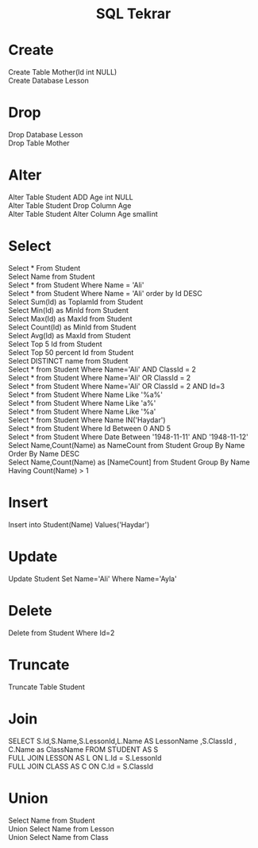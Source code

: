 <h1 align="center">SQL Tekrar</h1>

# Create
<div>Create Table Mother(Id int NULL)</div>
<div>Create Database Lesson</div>

# Drop
<div>Drop Database Lesson</div>
<div>Drop Table Mother</div>

# Alter
<div>Alter Table Student ADD Age int NULL</div>
<div>Alter Table Student Drop Column Age</div>
<div>Alter Table Student Alter Column Age smallint</div>

# Select
<div>Select * From Student</div>
<div>Select Name from Student</div>
<div>Select * from Student Where Name = 'Ali'</div>
<div>Select * from Student Where Name = 'Ali' order by Id DESC</div>
<div>Select Sum(Id) as ToplamId from Student</div>
<div>Select Min(Id) as MinId from Student</div>
<div>Select Max(Id) as MaxId from Student</div>
<div>Select Count(Id) as MinId from Student</div>
<div>Select Avg(Id) as MaxId from Student</div>
<div>Select Top 5 Id from Student</div>
<div>Select Top 50 percent Id from Student</div>
<div>Select DISTINCT name from Student</div>
<div>Select * from Student Where Name='Ali' AND ClassId = 2</div>
<div>Select * from Student Where Name='Ali' OR ClassId = 2</div>
<div>Select * from Student Where Name='Ali' OR ClassId = 2 AND Id=3</div>
<div>Select * from Student Where Name Like '%a%'</div>
<div>Select * from Student Where Name Like 'a%'</div>
<div>Select * from Student Where Name Like '%a'</div>
<div>Select * from Student Where Name IN('Haydar')</div>
<div>Select * from Student Where Id Between 0 AND 5</div>
<div>Select * from Student Where Date Between '1948-11-11' AND '1948-11-12'</div>
<div>Select Name,Count(Name) as NameCount from Student Group By Name Order By Name DESC</div>
<div>Select Name,Count(Name) as [NameCount] from Student Group By Name Having Count(Name) > 1</div>

# Insert
<div>Insert into Student(Name) Values('Haydar')</div>

# Update
<div>Update Student Set Name='Ali' Where Name='Ayla'</div>

# Delete
<div>Delete from Student Where Id=2</div>

# Truncate
<div>Truncate Table Student</div>

# Join
<div>SELECT S.Id,S.Name,S.LessonId,L.Name AS LessonName ,S.ClassId , C.Name as ClassName FROM STUDENT AS S</div>
<div>FULL JOIN LESSON AS L ON L.Id = S.LessonId</div>
<div>FULL JOIN CLASS AS C ON C.Id = S.ClassId</div>

# Union
<div>Select Name from Student</div>
<div>Union Select Name from Lesson</div>
<div>Union Select Name from Class</div>

